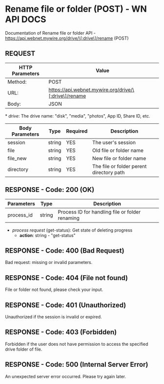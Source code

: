 # Rename file or folder (POST) - WN API DOCS

Documentation of Rename file or folder API - https://api.webnet.mywire.org/drive/\[:drive\]/rename (POST)

## REQUEST

| **HTTP Parameters**   | **Value**                                             |
|-----------------------|-------------------------------------------------------|
| Method:              	| POST                                                  |
| URL:                	| https://api.webnet.mywire.org/drive/\[:drive\]/rename |
| Body:               	| JSON                                                  |

\* _drive_: The drive name: "disk", "media", "photos", App ID, Share ID, etc.

| **Body Parameters**  | **Type**  | **Required** | **Description**                              |
|----------------------|-----------|--------------|----------------------------------------------|
| session              | string    | YES          | The user's session                           |
| file                 | string    | YES          | Old file or folder name                      |
| file_new             | string    | YES          | New file or folder name                      |
| directory            | string    | YES          | The file or folder perent directory path     |

## RESPONSE - Code: 200 (OK)


| **Parameters**  | **Type**  | **Description**                                 |
|-----------------|-----------|-------------------------------------------------|
| process_id      | string    | Process ID for handling file or folder renaming |

* _process request_ (get-status): Get state of deleting progress
  - **action**: string - "get-status"
  

## RESPONSE - Code: 400 (Bad Request)

Bad request: missing or invalid parameters.

## RESPONSE - Code: 404 (File not found)

File or folder not found, please check your input.

## RESPONSE - Code: 401 (Unauthorized)

Unauthorized if the session is invalid or expired.

## RESPONSE - Code: 403 (Forbidden)

Forbidden if the user does not have permission to access the specified drive folder of file.
 
## RESPONSE - Code: 500 (Internal Server Error)

An unexpected server error occurred. Please try again later.

